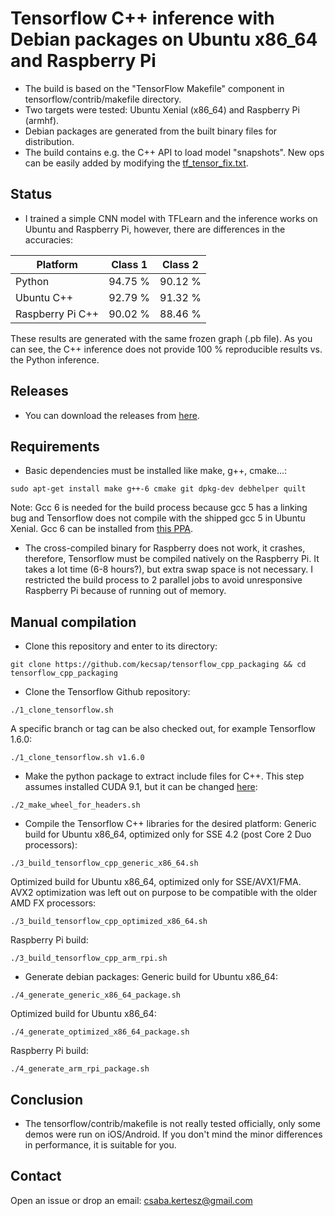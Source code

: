 # Tensorflow C++ inference with Debian packages on Ubuntu x86_64 and Raspberry Pi

- The build is based on the "TensorFlow Makefile" component in tensorflow/contrib/makefile directory.
- Two targets were tested: Ubuntu Xenial (x86_64) and Raspberry Pi (armhf).
- Debian packages are generated from the built binary files for distribution.
- The build contains e.g. the C++ API to load model "snapshots". New ops can be easily added by modifying the [tf_tensor_fix.txt](tf_tensor_fix.txt).

## Status
- I trained a simple CNN model with TFLearn and the inference works on Ubuntu and Raspberry Pi, however, there are differences in the accuracies:

| Platform         | Class 1 | Class 2 |
|------------------|:-------:|:-------:|
| Python           | 94.75 % | 90.12 % |
| Ubuntu C++       | 92.79 % | 91.32 % |
| Raspberry Pi C++ | 90.02 % | 88.46 % |

These results are generated with the same frozen graph (.pb file). As you can see, the C++ inference does not provide 100 % reproducible results vs. the Python inference.

## Releases
- You can download the releases from [here](https://github.com/kecsap/tensorflow_cpp_packaging/releases/latest).

## Requirements
- Basic dependencies must be installed like make, g++, cmake...:
```
sudo apt-get install make g++-6 cmake git dpkg-dev debhelper quilt
```
   Note: Gcc 6 is needed for the build process because gcc 5 has a linking bug and Tensorflow does not compile with the shipped gcc 5 in Ubuntu Xenial. Gcc 6 can be installed from [this PPA](https://launchpad.net/~ubuntu-toolchain-r/+archive/ubuntu/test).
   
- The cross-compiled binary for Raspberry does not work, it crashes, therefore, Tensorflow must be compiled natively on the Raspberry Pi. It takes a lot time (6-8 hours?), but extra swap space is not necessary. I restricted the build process to 2 parallel jobs to avoid unresponsive Raspberry Pi because of running out of memory.

## Manual compilation
- Clone this repository and enter to its directory:
```
git clone https://github.com/kecsap/tensorflow_cpp_packaging && cd tensorflow_cpp_packaging
```
- Clone the Tensorflow Github repository:
```
./1_clone_tensorflow.sh
```
  A specific branch or tag can be also checked out, for example Tensorflow 1.6.0:
```
./1_clone_tensorflow.sh v1.6.0
```
- Make the python package to extract include files for C++. This step assumes installed CUDA 9.1, but it can be changed [here](https://github.com/kecsap/tensorflow_cpp_packaging/blob/1abf70412378198fb612307fef57c2d75cbaa03c/2_make_wheel_for_headers.sh#L20):
```
./2_make_wheel_for_headers.sh
```
- Compile the Tensorflow C++ libraries for the desired platform:
Generic build for Ubuntu x86_64, optimized only for SSE 4.2 (post Core 2 Duo processors):
```
./3_build_tensorflow_cpp_generic_x86_64.sh
```
Optimized build for Ubuntu x86_64, optimized only for SSE/AVX1/FMA. AVX2 optimization was left out on purpose to be compatible with the older AMD FX processors:
```
./3_build_tensorflow_cpp_optimized_x86_64.sh
```
Raspberry Pi build:
```
./3_build_tensorflow_cpp_arm_rpi.sh
```
- Generate debian packages:
Generic build for Ubuntu x86_64:
```
./4_generate_generic_x86_64_package.sh
```
Optimized build for Ubuntu x86_64:
```
./4_generate_optimized_x86_64_package.sh
```
Raspberry Pi build:
```
./4_generate_arm_rpi_package.sh
```

## Conclusion
- The tensorflow/contrib/makefile is not really tested officially, only some demos were run on iOS/Android. If you don't mind the minor differences in performance, it is suitable for you.

## Contact
Open an issue or drop an email: csaba.kertesz@gmail.com
